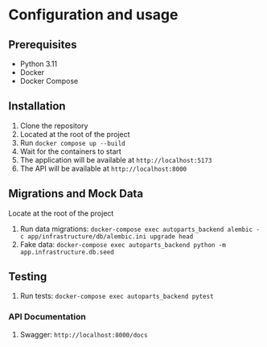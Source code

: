 # Configuration and usage

## Prerequisites

- Python 3.11
- Docker
- Docker Compose

## Installation

1. Clone the repository
2. Located at the root of the project
3. Run `docker compose up --build`
4. Wait for the containers to start
5. The application will be available at `http://localhost:5173`
6. The API will be available at `http://localhost:8000`

## Migrations and Mock Data

Locate at the root of the project
1. Run data migrations: `docker-compose exec autoparts_backend alembic -c app/infrastructure/db/alembic.ini upgrade head`
2. Fake data: `docker-compose exec autoparts_backend python -m app.infrastructure.db.seed`

## Testing

1. Run tests: `docker-compose exec autoparts_backend pytest`

### API Documentation

1. Swagger: `http://localhost:8000/docs`


